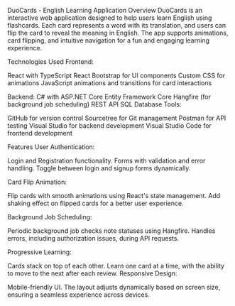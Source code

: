 DuoCards - English Learning Application
Overview
DuoCards is an interactive web application designed to help users learn English using flashcards. Each card represents a word with its translation, and users can flip the card to reveal the meaning in English. The app supports animations, card flipping, and intuitive navigation for a fun and engaging learning experience.

Technologies Used
Frontend:

React with TypeScript
React Bootstrap for UI components
Custom CSS for animations
JavaScript animations and transitions for card interactions

Backend:
C# with ASP.NET Core
Entity Framework Core
Hangfire (for background job scheduling)
REST API
SQL Database
Tools:

GitHub for version control
Sourcetree for Git management
Postman for API testing
Visual Studio for backend development
Visual Studio Code for frontend development

Features
User Authentication:

Login and Registration functionality.
Forms with validation and error handling.
Toggle between login and signup forms dynamically.

Card Flip Animation:

Flip cards with smooth animations using React's state management.
Add shaking effect on flipped cards for a better user experience.

Background Job Scheduling:

Periodic background job checks note statuses using Hangfire.
Handles errors, including authorization issues, during API requests.

Progressive Learning:

Cards stack on top of each other.
Learn one card at a time, with the ability to move to the next after each review.
Responsive Design:

Mobile-friendly UI.
The layout adjusts dynamically based on screen size, ensuring a seamless experience across devices.
